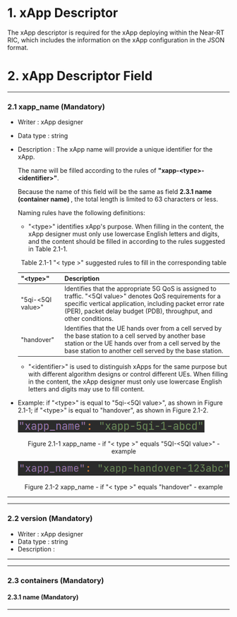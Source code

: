 # 1. xApp Descriptor
The xApp descriptor is required for the xApp deploying within the Near-RT RIC, which includes the information on the xApp configuration in the JSON format.

# 2. xApp Descriptor Field
***
### 2.1 xapp_name (Mandatory)
  *	Writer : xApp designer
  *	Data type : string
  *	Description : The xApp name will provide a unique identifier for the xApp. </br>
    
    The name will be filled according to the rules of <b>"xapp-\<type\>-\<identifier\>"</b>.
    
    Because the name of this field will be the same as field <b> 2.3.1 name (container name) </b>, the total length is limited to 63 characters or less.
    
    Naming rules have the following definitions: </br>
    
    * "\<type\>" identifies xApp's purpose. When filling in the content, the xApp designer must only use lowercase English letters and digits, and the content should be filled in according to the rules suggested in Table 2.1-1.</br>
    
    <p align="center"> Table 2.1-1 "< type >" suggested rules to fill in the corresponding table </p>
    
    |"\<type\>"|Description|
    |---|---|
    |"5qi-\<5QI value\>"|Identifies that the appropriate 5G QoS is assigned to traffic. "<5QI value>" denotes QoS requirements for a specific vertical application, including packet error rate (PER), packet delay budget (PDB), throughput, and other conditions.|  
    |"handover"|Identifies that the UE hands over from a cell served by the base station to a cell served by another base station or the UE hands over from a cell served by the base station to another cell served by the base station.|
    
    * "\<identifier\>" is used to distinguish xApps for the same purpose but with different algorithm designs or control different UEs. When filling in the content, the xApp designer must only use lowercase English letters and digits may use to fill content.
  
  *	Example: if "\<type\>" is equal to "5qi-\<5QI value\>", as shown in Figure 2.1-1; if "\<type\>" is equal to "handover", as shown in Figure 2.1-2.
    
    ![figure](https://raw.githubusercontent.com/llab305/O-RAN/master/xApp%20Descriptor/Figure/Figure%202.1-1.png)
    <p align="center"> Figure 2.1-1 xapp_name - if "< type >" equals "5QI-<5QI value>" - example </p>
    
    
    ![figure](https://raw.githubusercontent.com/llab305/O-RAN/master/xApp%20Descriptor/Figure/Figure%202.1-2.png)
    <p align="center"> Figure 2.1-2 xapp_name - if "< type >" equals "handover" - example </p>
    
***

***
### 2.2 version (Mandatory)    
 *	Writer : xApp designer
 *	Data type : string
 *	Description : </br>
***

***
### 2.3	containers (Mandatory)

#### 2.3.1 name (Mandatory)
***     
     
     
     
     
     
